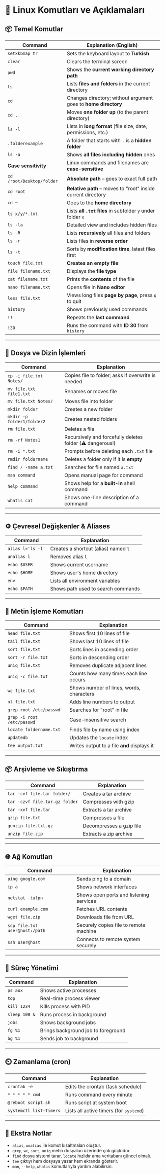 # 🐧 Linux Komutları ve Açıklamaları

## 📦 Temel Komutlar

| **Command**                | **Explanation (English)**                                                 |
|--------------------------|------------------------------------------------------------------------|
| `setxkbmap tr`           | Sets the keyboard layout to **Turkish**                                |
| `clear`                  | Clears the terminal screen                                              |
| `pwd`                    | Shows the **current working directory path**                           |
| `ls`                     | Lists **files and folders** in the current directory                   |
| `cd`                     | Changes directory; without argument goes to **home directory**         |
| `cd ..`                  | Moves **one folder up** (to the parent directory)                      |
| `ls -l`                  | Lists in **long format** (file size, date, permissions, etc.)          |
| `.folderexample`         | A folder that starts with `.` is a **hidden folder**                   |
| `ls -a`                  | Shows **all files including hidden** ones                              |
| **Case sensitivity**     | Linux commands and filenames are **case-sensitive**                    |
| `cd /root/Desktop/folder`| **Absolute path** – goes to exact full path                            |
| `cd root`                | **Relative path** – moves to "root" inside current directory           |
| `cd ~`                   | Goes to the **home directory**                                         |
| `ls x/y/*.txt`           | Lists **all `.txt` files** in subfolder `y` under folder `x`           |
| `ls -la`                 | Detailed view and includes hidden files                                |
| `ls -R`                  | Lists **recursively** all files and folders                            |
| `ls -r`                  | Lists files in **reverse order**                                       |
| `ls -t`                  | Sorts by **modification time**, latest files first                     |
| `touch file.txt`         | **Creates an empty file**                                              |
| `file filename.txt`      | Displays the **file type**                                              |
| `cat filename.txt`       | Prints the **contents** of the file                                    |
| `nano filename.txt`      | Opens file in **Nano editor**                                          |
| `less file.txt`          | Views long files **page by page**, press `q` to quit                   |
| `history`                | Shows previously used commands                                         |
| `!!`                     | Repeats the **last command**                                           |
| `!30`                    | Runs the command with **ID 30** from `history`                         |

---

## 📄 Dosya ve Dizin İşlemleri

| **Command**                  | **Explanation**                                                                 |
|----------------------------|------------------------------------------------------------------------------|
| `cp -i file.txt Notes/`    | Copies file to folder; asks if overwrite is needed                          |
| `mv file.txt file1.txt`    | Renames or moves file                                                       |
| `mv file.txt Notes/`       | Moves file into folder                                                      |
| `mkdir folder`             | Creates a new folder                                                        |
| `mkdir -p folder1/folder2` | Creates nested folders                                                      |
| `rm file.txt`              | Deletes a file                                                              |
| `rm -rf Notes1`            | Recursively and forcefully deletes folder (⚠ dangerous!)                    |
| `rm -i *.txt`              | Prompts before deleting each `.txt` file                                    |
| `rmdir foldername`         | Deletes a folder only if it is **empty**                                    |
| `find / -name a.txt`       | Searches for file named `a.txt`                                             |
| `man command`              | Opens manual page for command                                               |
| `help command`             | Shows help for a **built-in** shell command                                 |
| `whatis cat`               | Shows one-line description of a command                                     |

---

## ⚙️ Çevresel Değişkenler & Aliases

| **Command**                | **Explanation**                                                                 |
|--------------------------|------------------------------------------------------------------------------|
| `alias l='ls -l'`        | Creates a shortcut (alias) named `l`                                        |
| `unalias l`              | Removes alias `l`                                                           |
| `echo $USER`             | Shows current username                                                      |
| `echo $HOME`             | Shows user's home directory                                                 |
| `env`                    | Lists all environment variables                                             |
| `echo $PATH`             | Shows path used to search commands                                          |

---

## 📄 Metin İşleme Komutları

| **Command**                    | **Explanation**                                                                |
|------------------------------|------------------------------------------------------------------------------|
| `head file.txt`              | Shows first 10 lines of file                                                |
| `tail file.txt`              | Shows last 10 lines of file                                                 |
| `sort file.txt`              | Sorts lines in ascending order                                              |
| `sort -r file.txt`           | Sorts in descending order                                                   |
| `uniq file.txt`              | Removes duplicate adjacent lines                                            |
| `uniq -c file.txt`           | Counts how many times each line occurs                                      |
| `wc file.txt`                | Shows number of lines, words, characters                                    |
| `nl file.txt`                | Adds line numbers to output                                                 |
| `grep root /etc/passwd`      | Searches for "root" in file                                                 |
| `grep -i root /etc/passwd`   | Case-insensitive search                                                     |
| `locate foldername.txt`      | Finds file by name using index                                              |
| `updatedb`                   | Updates the `locate` index                                                  |
| `tee output.txt`             | Writes output to a file **and** displays it                                 |

---

## 📦 Arşivleme ve Sıkıştırma

| **Command**                     | **Explanation**                                                                |
|-------------------------------|------------------------------------------------------------------------------|
| `tar -cvf file.tar folder/`   | Creates a tar archive                                                       |
| `tar -czvf file.tar.gz folder`| Compresses with gzip                                                        |
| `tar -xvf file.tar`           | Extracts a tar archive                                                      |
| `gzip file.txt`               | Compresses a file                                                           |
| `gunzip file.txt.gz`          | Decompresses a gzip file                                                    |
| `unzip file.zip`              | Extracts a zip archive                                                      |

---

## 🌐 Ağ Komutları

| **Command**                    | **Explanation**                                                                |
|------------------------------|------------------------------------------------------------------------------|
| `ping google.com`            | Sends ping to a domain                                                      |
| `ip a`                       | Shows network interfaces                                                    |
| `netstat -tulpn`             | Shows open ports and listening services                                     |
| `curl example.com`           | Fetches URL contents                                                        |
| `wget file.zip`              | Downloads file from URL                                                     |
| `scp file.txt user@host:/path` | Securely copies file to remote machine                                     |
| `ssh user@host`              | Connects to remote system securely                                          |

---

## 🔁 Süreç Yönetimi

| **Command**        | **Explanation**                                        |
|------------------|------------------------------------------------------|
| `ps aux`         | Shows active processes                              |
| `top`            | Real-time process viewer                            |
| `kill 1234`      | Kills process with PID                              |
| `sleep 100 &`    | Runs process in background                          |
| `jobs`           | Shows background jobs                               |
| `fg %1`          | Brings background job to foreground                 |
| `bg %1`          | Sends job to background                             |

---

## ⏲️ Zamanlama (cron)

| **Command**            | **Explanation**                                                    |
|----------------------|------------------------------------------------------------------|
| `crontab -e`         | Edits the crontab (task schedule)                                |
| `* * * * * cmd`      | Runs command every minute                                        |
| `@reboot script.sh`  | Runs script at system boot                                       |
| `systemctl list-timers` | Lists all active timers (for `systemd`)                      |

---

## 🧠 Ekstra Notlar

- `alias`, `unalias` ile komut kısaltmaları oluştur.
- `grep`, `wc`, `sort`, `uniq` metin dosyaları üzerinde çok güçlüdür.
- `find` dosya sistemi tarar, `locate` hızlıdır ama veritabanı güncel olmalı.
- `tee` çıktıyı hem dosyaya yazar hem ekranda gösterir.
- `man`, `--help`, `whatis` komutlarıyla yardım alabilirsin.

